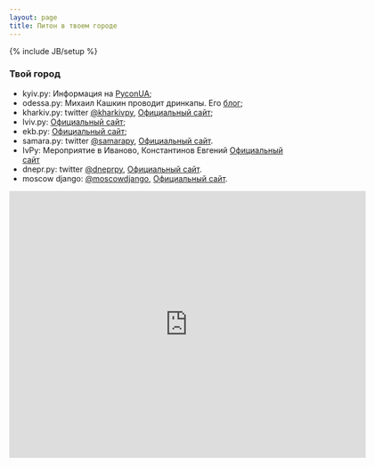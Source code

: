 ```yaml
---
layout: page
title: Питон в твоем городе
---
```

{% include JB/setup %}

### Твой город

 * kyiv.py: Информация на [PyconUA](http://ua.pycon.org);
 * odessa.py: Михаил Кашкин проводит дринкапы. Его [блог](http://www.vurt.ru/);
 * kharkiv.py: twitter [@kharkivpy](https://twitter.com/kharkivpy), [Официальный сайт](http://kharkivpy.org.ua/);
 * lviv.py: [Официальный сайт](http://lvivpy.org.ua/);
 * ekb.py: [Официальный сайт](http://ekbpy.ru/);
 * samara.py: twitter [@samarapy](https://twitter.com/SamaraPy), [Официальный сайт](http://samarapy.ru).
 * IvPy: Мероприятие в Иваново, Константинов Евгений [Официальный сайт](http://ivpy.ru/)
 * dnepr.py: twitter [@dneprpy](https://twitter.com/DneprPy), [Официальный сайт](http://dneprpy.org.ua).
 * moscow django: [@moscowdjango](https://twitter.com/Moscowdjango), [Официальный сайт](http://moscowdjango.ru/).

<iframe
  width="640" height="480" frameborder="0" scrolling="no" marginheight="0" marginwidth="0"
  src="http://maps.google.ru/maps/ms?msa=0&amp;msid=209932790603589637954.0004b8e9b56a324fd4508&amp;ie=UTF8&amp;t=p&amp;ll=53.592505,42.363281&amp;spn=25.19479,56.162109&amp;z=4&amp;output=embed">
</iframe>

